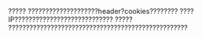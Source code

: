 ?????
        ????????????????????header?cookies????????
        ????IP????????????????????????????
?????
        ???????????????????????????????????????????????????